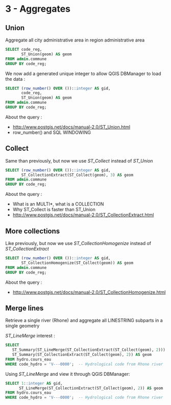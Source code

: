 3 - Aggregates
==============

Union
-----

Aggregate all city administrative area in region administrative area

```SQL
SELECT code_reg,
       ST_Union(geom) AS geom
FROM admin.commune
GROUP BY code_reg;
```

We now add a generated unique integer to allow QGIS DBManager to load the data :

```SQL
SELECT (row_number() OVER ())::integer AS gid, 
       code_reg,
       ST_Union(geom) AS geom
FROM admin.commune
GROUP BY code_reg;
```


About the query : 
- http://www.postgis.net/docs/manual-2.0/ST_Union.html
- row_number() and SQL WINDOWING

Collect
-------

Same than previously, but now we use _ST_Collect_ instead of _ST_Union_

```SQL
SELECT (row_number() OVER ())::integer AS gid, 
       ST_CollectionExtract(ST_Collect(geom), 3) AS geom
FROM admin.commune
GROUP BY code_reg;
```

About the query : 
- What is an MULTI*, what is a COLLECTION
- Why ST_Collect is faster than ST_Union
- http://www.postgis.net/docs/manual-2.0/ST_CollectionExtract.html

More collections
----------------

Like previously, but now we use _ST_CollectionHomogenize_ instead of _ST_CollectionExtract_

```SQL
SELECT (row_number() OVER ())::integer AS gid, 
       ST_CollectionHomogenize(ST_Collect(geom)) AS geom
FROM admin.commune
GROUP BY code_reg;
```

About the query : 
- http://www.postgis.net/docs/manual-2.0/ST_CollectionHomogenize.html

Merge lines
-----------

Retrieve a single river (Rhone) and aggregate all LINESTRING subparts in a single geometry

_ST_LineMerge_ interest :

```SQL
SELECT
   ST_Summary(ST_LineMerge(ST_CollectionExtract(ST_Collect(geom), 2))) AS geom,
   ST_Summary(ST_CollectionExtract(ST_Collect(geom), 2)) AS geom 
FROM hydro.cours_eau 
WHERE code_hydro = 'V---0000';  -- Hydrological code from Rhone river
```

Using _ST_LineMerge_ and view it through QGIS DBManager:

```SQL
SELECT 1::integer AS gid,
      ST_LineMerge(ST_CollectionExtract(ST_Collect(geom), 2)) AS geom
FROM hydro.cours_eau 
WHERE code_hydro = 'V---0000';  -- Hydrological code from Rhone river
```
